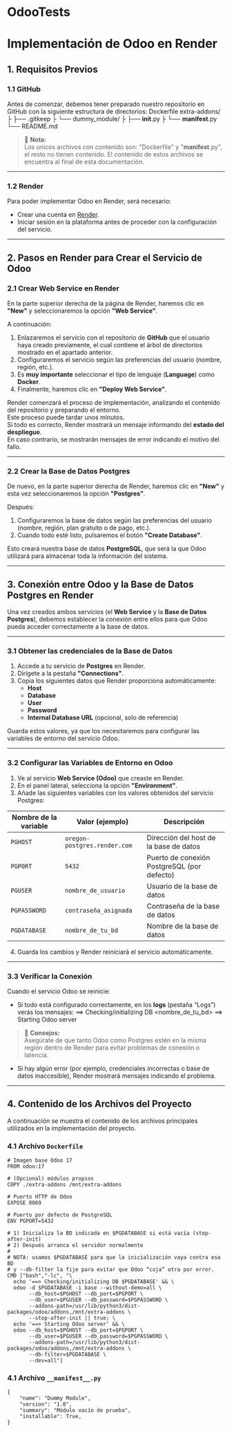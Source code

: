 # OdooTests
# **Implementación de Odoo en Render**

## **1. Requisitos Previos**
### **1.1 GitHub**
Antes de comenzar, debemos tener preparado nuestro repositorio en GitHub con la siguiente estructura de directorios:
Dockerfile
extra-addons/
├  ├── .gitkeep
├  └── dummy_module/
├      ├── __init__.py
├      └── __manifest__.py
└── README.md
> 🔴 **Nota:**  
> Los unicos archivos con contenido son: "Dockerfile" y "__manifest__.py", el resto no tienen contenido.
> El contenido de estos archivos se encuentra al final de esta documentación.

---
### **1.2 Render**

Para poder implementar Odoo en Render, será necesario:
- Crear una cuenta en [Render](https://render.com/).
- Iniciar sesión en la plataforma antes de proceder con la configuración del servicio.

---
## **2. Pasos en Render para Crear el Servicio de Odoo**

### **2.1 Crear Web Service en Render**

En la parte superior derecha de la página de Render, haremos clic en **"New"** y seleccionaremos la opción **"Web Service"**.

A continuación:

1. Enlazaremos el servicio con el repositorio de **GitHub** que el usuario haya creado previamente, el cual contiene el árbol de directorios mostrado en el apartado anterior.  
2. Configuraremos el servicio según las preferencias del usuario (nombre, región, etc.).  
3. Es **muy importante** seleccionar el tipo de lenguaje (**Language**) como **Docker**.  
4. Finalmente, haremos clic en **"Deploy Web Service"**.

Render comenzará el proceso de implementación, analizando el contenido del repositorio y preparando el entorno.  
Este proceso puede tardar unos minutos.  
Si todo es correcto, Render mostrará un mensaje informando del **estado del despliegue**.  
En caso contrario, se mostrarán mensajes de error indicando el motivo del fallo.

---
### **2.2 Crear la Base de Datos Postgres**

De nuevo, en la parte superior derecha de Render, haremos clic en **"New"** y esta vez seleccionaremos la opción **"Postgres"**.

Después:

1. Configuraremos la base de datos según las preferencias del usuario (nombre, región, plan gratuito o de pago, etc.).  
2. Cuando todo esté listo, pulsaremos el botón **"Create Database"**.

Esto creará nuestra base de datos **PostgreSQL**, que será la que Odoo utilizará para almacenar toda la información del sistema.

---
## **3. Conexión entre Odoo y la Base de Datos Postgres en Render**
Una vez creados ambos servicios (el **Web Service** y la **Base de Datos Postgres**), debemos establecer la conexión entre ellos para que Odoo pueda acceder correctamente a la base de datos.

---
### **3.1 Obtener las credenciales de la Base de Datos**

1. Accede a tu servicio de **Postgres** en Render.  
2. Dirígete a la pestaña **"Connections"**.  
3. Copia los siguientes datos que Render proporciona automáticamente:
   - **Host**
   - **Database**
   - **User**
   - **Password**
   - **Internal Database URL** (opcional, solo de referencia)

Guarda estos valores, ya que los necesitaremos para configurar las variables de entorno del servicio Odoo.

---
### **3.2 Configurar las Variables de Entorno en Odoo**

1. Ve al servicio **Web Service (Odoo)** que creaste en Render.  
2. En el panel lateral, selecciona la opción **"Environment"**.  
3. Añade las siguientes variables con los valores obtenidos del servicio Postgres:

| Nombre de la variable | Valor (ejemplo)                 | Descripción                                  |
|------------------------|----------------------------------|----------------------------------------------|
| `PGHOST`              | `oregon-postgres.render.com`     | Dirección del host de la base de datos       |
| `PGPORT`              | `5432`                           | Puerto de conexión PostgreSQL (por defecto)  |
| `PGUSER`              | `nombre_de_usuario`              | Usuario de la base de datos                  |
| `PGPASSWORD`          | `contraseña_asignada`            | Contraseña de la base de datos               |
| `PGDATABASE`          | `nombre_de_tu_bd`                | Nombre de la base de datos                   |

4. Guarda los cambios y Render reiniciará el servicio automáticamente.

---
### **3.3 Verificar la Conexión**
Cuando el servicio Odoo se reinicie:
- Si todo está configurado correctamente, en los **logs** (pestaña “Logs”) verás los mensajes:
==> Checking/initializing DB <nombre_de_tu_bd>
==> Starting Odoo server

> 🔴 **Consejos:**  
> Asegúrate de que tanto Odoo como Postgres estén en la misma región dentro de Render para evitar problemas de conexión o latencia.
- Si hay algún error (por ejemplo, credenciales incorrectas o base de datos inaccesible), Render mostrará mensajes indicando el problema.

---

## **4. Contenido de los Archivos del Proyecto**
A continuación se muestra el contenido de los archivos principales utilizados en la implementación del proyecto.

### **4.1 Archivo `Dockerfile`**
```
# Imagen base Odoo 17
FROM odoo:17

# (Opcional) módulos propios
COPY ./extra-addons /mnt/extra-addons

# Puerto HTTP de Odoo
EXPOSE 8069

# Puerto por defecto de PostgreSQL
ENV PGPORT=5432

# 1) Inicializa la BD indicada en $PGDATABASE si está vacía (stop-after-init)
# 2) Después arranca el servidor normalmente
#
# NOTA: usamos $PGDATABASE para que la inicialización vaya contra esa BD
# y --db-filter la fije para evitar que Odoo “coja” otra por error.
CMD ["bash","-lc", "\
  echo '==> Checking/initializing DB $PGDATABASE' && \
  odoo -d $PGDATABASE -i base --without-demo=all \
       --db_host=$PGHOST --db_port=$PGPORT \
       --db_user=$PGUSER --db_password=$PGPASSWORD \
       --addons-path=/usr/lib/python3/dist-packages/odoo/addons,/mnt/extra-addons \
       --stop-after-init || true; \
  echo '==> Starting Odoo server' && \
  odoo --db_host=$PGHOST --db_port=$PGPORT \
       --db_user=$PGUSER --db_password=$PGPASSWORD \
       --addons-path=/usr/lib/python3/dist-packages/odoo/addons,/mnt/extra-addons \
       --db-filter=$PGDATABASE \
       --dev=all"]
```
### **4.1 Archivo `__manifest__.py`**
```
{
    "name": "Dummy Module",
    "version": "1.0",
    "summary": "Módulo vacío de prueba",
    "installable": True,
}
```





